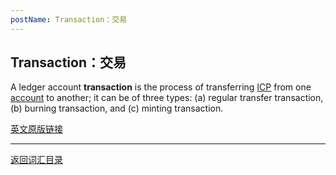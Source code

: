 ```yaml
---
postName: Transaction：交易
---
```

## Transaction：交易

A ledger account **transaction** is the process of transferring [ICP](../I/icp) from one [account](../A/account) to another; it can be of three types: (a) regular transfer transaction, (b) burning transaction, and (c) minting transaction.

[英文原版链接](https://wiki.internetcomputer.org/wiki/Glossary)

---
[返回词汇目录](../glossary)